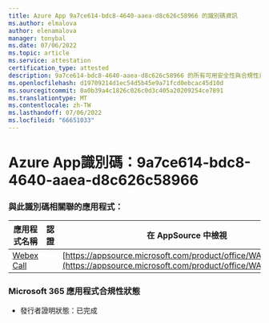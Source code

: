 ```yaml
---
title: Azure App 9a7ce614-bdc8-4640-aaea-d8c626c58966 的識別碼資訊
ms.author: elmalova
author: elenamalova
manager: tonybal
ms.date: 07/06/2022
ms.topic: article
ms.service: attestation
certification_type: attested
description: 9a7ce614-bdc8-4640-aaea-d8c626c58966 的所有可用安全性與合規性資訊。
ms.openlocfilehash: d19709214d1ec54d5b45e9a71fcd0ebcac45d10d
ms.sourcegitcommit: 0a0b39a4c1826c026c0d3c405a20209254ce7891
ms.translationtype: MT
ms.contentlocale: zh-TW
ms.lasthandoff: 07/06/2022
ms.locfileid: "66651033"
---
```

# <a name="azure-app-id-9a7ce614-bdc8-4640-aaea-d8c626c58966"></a>Azure App識別碼：9a7ce614-bdc8-4640-aaea-d8c626c58966


### <a name="apps-associated-with-this-id"></a>與此識別碼相關聯的應用程式：
| **應用程式名稱** | **認證** | **在 AppSource 中檢視** |
|--------------|---------------|-----------------------|
| [Webex Call](../forward/WA200001495.md) |  | [https://appsource.microsoft.com/product/office/WA200001495](https://appsource.microsoft.com/product/office/WA200001495) |

### <a name="microsoft-365-app-compliance-status"></a>Microsoft 365 應用程式合規性狀態
- 發行者證明狀態：已完成
